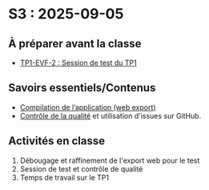 # S3 : <!-- varexp:begin S3 -->2025-09-05<!-- varexp:end -->

## À préparer avant la classe

- [TP1-EVF-2 : Session de test du TP1](/03-evaluations/formatives/02-session-test-tp1/)

## Savoirs essentiels/Contenus

* [Compilation de l’application (web export)](/02-savoirs/10-export-web/)
* [Contrôle de la qualité](/02-savoirs/11-controle-qualite/) et utilisation d'issues sur GitHub.

## Activités en classe

1. Débougage et raffinement de l'export web pour le test
2. Session de test et contrôle de qualité
3. Temps de travail sur le TP1
